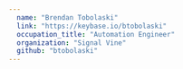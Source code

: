 ```yaml
---
  name: "Brendan Tobolaski"
  link: "https://keybase.io/btobolaski"
  occupation_title: "Automation Engineer"
  organization: "Signal Vine"
  github: "btobolaski"
---
```

